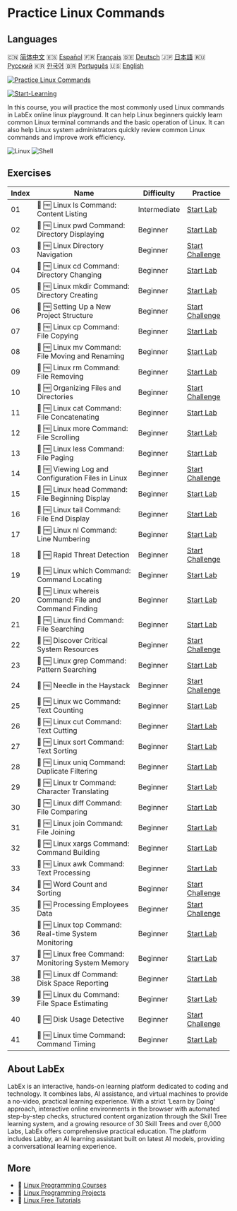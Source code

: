 # Practice Linux Commands

## Languages

🇨🇳 [简体中文](README_zh.md) 🇪🇸 [Español](README_es.md) 🇫🇷 [Français](README_fr.md) 🇩🇪 [Deutsch](README_de.md) 🇯🇵 [日本語](README_ja.md) 🇷🇺 [Русский](README_ru.md) 🇰🇷 [한국어](README_ko.md) 🇧🇷 [Português](README_pt.md) 🇺🇸 [English](README.md) 

[![Practice Linux Commands](https://cover-creator.labex.io/linux-basic-commands-practice-online.png)](https://labex.io/courses/linux-basic-commands-practice-online)

[![Start-Learning](https://img.shields.io/badge/Start-Learning-whitesmoke?style=for-the-badge)](https://labex.io/courses/linux-basic-commands-practice-online)

In this course, you will practice the most commonly used Linux commands in LabEx online linux playground. It can help Linux beginners quickly learn common Linux terminal commands and the basic operation of Linux. It can also help Linux system administrators quickly review common Linux commands and improve work efficiency.

![Linux](https://img.shields.io/badge/Linux-whitesmoke?style=for-the-badge&logo=linux)
![Shell](https://img.shields.io/badge/Shell-whitesmoke?style=for-the-badge&logo=shell)


## Exercises

|   Index | Name                                                  | Difficulty   | Practice                                                                                                                           |
|---------|-------------------------------------------------------|--------------|------------------------------------------------------------------------------------------------------------------------------------|
|      01 | 📖 🆓 Linux ls Command: Content Listing               | Intermediate | <a target='_blank' href='https://labex.io/tutorials/linux-linux-ls-command-content-listing-219205'>Start Lab</a>                   |
|      02 | 📖 🆓 Linux pwd Command: Directory Displaying         | Beginner     | <a target='_blank' href='https://labex.io/tutorials/linux-linux-pwd-command-directory-displaying-209734'>Start Lab</a>             |
|      03 | 🎯 🆓 Linux Directory Navigation                      | Beginner     | <a target='_blank' href='https://labex.io/tutorials/linux-directory-navigation-387844'>Start Challenge</a>                         |
|      04 | 📖 🆓 Linux cd Command: Directory Changing            | Beginner     | <a target='_blank' href='https://labex.io/tutorials/linux-linux-cd-command-directory-changing-209733'>Start Lab</a>                |
|      05 | 📖 🆓 Linux mkdir Command: Directory Creating         | Beginner     | <a target='_blank' href='https://labex.io/tutorials/linux-linux-mkdir-command-directory-creating-209739'>Start Lab</a>             |
|      06 | 🎯 🆓 Setting Up a New Project Structure              | Beginner     | <a target='_blank' href='https://labex.io/tutorials/linux-setting-up-a-new-project-structure-387859'>Start Challenge</a>           |
|      07 | 📖 🆓 Linux cp Command: File Copying                  | Beginner     | <a target='_blank' href='https://labex.io/tutorials/linux-linux-cp-command-file-copying-209744'>Start Lab</a>                      |
|      08 | 📖 🆓 Linux mv Command: File Moving and Renaming      | Beginner     | <a target='_blank' href='https://labex.io/tutorials/linux-linux-mv-command-file-moving-and-renaming-209743'>Start Lab</a>          |
|      09 | 📖 🆓 Linux rm Command: File Removing                 | Beginner     | <a target='_blank' href='https://labex.io/tutorials/linux-linux-rm-command-file-removing-209741'>Start Lab</a>                     |
|      10 | 🎯 🆓 Organizing Files and Directories                | Beginner     | <a target='_blank' href='https://labex.io/tutorials/linux-organizing-files-and-directories-387877'>Start Challenge</a>             |
|      11 | 📖 🆓 Linux cat Command: File Concatenating           | Beginner     | <a target='_blank' href='https://labex.io/tutorials/linux-linux-cat-command-file-concatenating-210986'>Start Lab</a>               |
|      12 | 📖 🆓 Linux more Command: File Scrolling              | Beginner     | <a target='_blank' href='https://labex.io/tutorials/linux-linux-more-command-file-scrolling-214299'>Start Lab</a>                  |
|      13 | 📖 🆓 Linux less Command: File Paging                 | Beginner     | <a target='_blank' href='https://labex.io/tutorials/linux-linux-less-command-file-paging-214301'>Start Lab</a>                     |
|      14 | 🎯 🆓 Viewing Log and Configuration Files in Linux    | Beginner     | <a target='_blank' href='https://labex.io/tutorials/linux-viewing-log-and-configuration-files-in-linux-387914'>Start Challenge</a> |
|      15 | 📖 🆓 Linux head Command: File Beginning Display      | Beginner     | <a target='_blank' href='https://labex.io/tutorials/linux-linux-head-command-file-beginning-display-214302'>Start Lab</a>          |
|      16 | 📖 🆓 Linux tail Command: File End Display            | Beginner     | <a target='_blank' href='https://labex.io/tutorials/linux-linux-tail-command-file-end-display-214303'>Start Lab</a>                |
|      17 | 📖 🆓 Linux nl Command: Line Numbering                | Beginner     | <a target='_blank' href='https://labex.io/tutorials/linux-linux-nl-command-line-numbering-210988'>Start Lab</a>                    |
|      18 | 🎯 🆓 Rapid Threat Detection                          | Beginner     | <a target='_blank' href='https://labex.io/tutorials/linux-rapid-threat-detection-387930'>Start Challenge</a>                       |
|      19 | 📖 🆓 Linux which Command: Command Locating           | Beginner     | <a target='_blank' href='https://labex.io/tutorials/linux-linux-which-command-command-locating-215210'>Start Lab</a>               |
|      20 | 📖 🆓 Linux whereis Command: File and Command Finding | Beginner     | <a target='_blank' href='https://labex.io/tutorials/linux-linux-whereis-command-file-and-command-finding-215211'>Start Lab</a>     |
|      21 | 📖 🆓 Linux find Command: File Searching              | Beginner     | <a target='_blank' href='https://labex.io/tutorials/linux-linux-find-command-file-searching-219191'>Start Lab</a>                  |
|      22 | 🎯 🆓 Discover Critical System Resources              | Beginner     | <a target='_blank' href='https://labex.io/tutorials/linux-discover-critical-system-resources-388032'>Start Challenge</a>           |
|      23 | 📖 🆓 Linux grep Command: Pattern Searching           | Beginner     | <a target='_blank' href='https://labex.io/tutorials/linux-linux-grep-command-pattern-searching-219192'>Start Lab</a>               |
|      24 | 🎯 🆓 Needle in the Haystack                          | Beginner     | <a target='_blank' href='https://labex.io/tutorials/linux-needle-in-the-haystack-388109'>Start Challenge</a>                       |
|      25 | 📖 🆓 Linux wc Command: Text Counting                 | Beginner     | <a target='_blank' href='https://labex.io/tutorials/linux-linux-wc-command-text-counting-219200'>Start Lab</a>                     |
|      26 | 📖 🆓 Linux cut Command: Text Cutting                 | Beginner     | <a target='_blank' href='https://labex.io/tutorials/linux-linux-cut-command-text-cutting-219187'>Start Lab</a>                     |
|      27 | 📖 🆓 Linux sort Command: Text Sorting                | Beginner     | <a target='_blank' href='https://labex.io/tutorials/linux-linux-sort-command-text-sorting-219196'>Start Lab</a>                    |
|      28 | 📖 🆓 Linux uniq Command: Duplicate Filtering         | Beginner     | <a target='_blank' href='https://labex.io/tutorials/linux-linux-uniq-command-duplicate-filtering-219199'>Start Lab</a>             |
|      29 | 📖 🆓 Linux tr Command: Character Translating         | Beginner     | <a target='_blank' href='https://labex.io/tutorials/linux-linux-tr-command-character-translating-219198'>Start Lab</a>             |
|      30 | 📖 🆓 Linux diff Command: File Comparing              | Beginner     | <a target='_blank' href='https://labex.io/tutorials/linux-linux-diff-command-file-comparing-219189'>Start Lab</a>                  |
|      31 | 📖 🆓 Linux join Command: File Joining                | Beginner     | <a target='_blank' href='https://labex.io/tutorials/linux-linux-join-command-file-joining-219193'>Start Lab</a>                    |
|      32 | 📖 🆓 Linux xargs Command: Command Building           | Beginner     | <a target='_blank' href='https://labex.io/tutorials/linux-linux-xargs-command-command-building-219201'>Start Lab</a>               |
|      33 | 📖 🆓 Linux awk Command: Text Processing              | Beginner     | <a target='_blank' href='https://labex.io/tutorials/linux-linux-awk-command-text-processing-388493'>Start Lab</a>                  |
|      34 | 🎯 🆓 Word Count and Sorting                          | Beginner     | <a target='_blank' href='https://labex.io/tutorials/linux-word-count-and-sorting-388125'>Start Challenge</a>                       |
|      35 | 🎯 🆓 Processing Employees Data                       | Beginner     | <a target='_blank' href='https://labex.io/tutorials/linux-processing-employees-data-388132'>Start Challenge</a>                    |
|      36 | 📖 🆓 Linux top Command: Real-time System Monitoring  | Beginner     | <a target='_blank' href='https://labex.io/tutorials/linux-linux-top-command-real-time-system-monitoring-388500'>Start Lab</a>      |
|      37 | 📖 🆓 Linux free Command: Monitoring System Memory    | Beginner     | <a target='_blank' href='https://labex.io/tutorials/linux-linux-free-command-monitoring-system-memory-388496'>Start Lab</a>        |
|      38 | 📖 🆓 Linux df Command: Disk Space Reporting          | Beginner     | <a target='_blank' href='https://labex.io/tutorials/linux-linux-df-command-disk-space-reporting-219188'>Start Lab</a>              |
|      39 | 📖 🆓 Linux du Command: File Space Estimating         | Beginner     | <a target='_blank' href='https://labex.io/tutorials/linux-linux-du-command-file-space-estimating-219190'>Start Lab</a>             |
|      40 | 🎯 🆓 Disk Usage Detective                            | Beginner     | <a target='_blank' href='https://labex.io/tutorials/linux-disk-usage-detective-388099'>Start Challenge</a>                         |
|      41 | 📖 🆓 Linux time Command: Command Timing              | Beginner     | <a target='_blank' href='https://labex.io/tutorials/linux-linux-time-command-command-timing-219197'>Start Lab</a>                  |

## About LabEx

LabEx is an interactive, hands-on learning platform dedicated to coding and technology. It combines labs, AI assistance, and virtual machines to provide a no-video, practical learning experience. With a strict 'Learn by Doing' approach, interactive online environments in the browser with automated step-by-step checks, structured content organization through the Skill Tree learning system, and a growing resource of 30 Skill Trees and over 6,000 Labs, LabEx offers comprehensive practical education. The platform includes Labby, an AI learning assistant built on latest AI models, providing a conversational learning experience.

## More

- 🔗 [Linux Programming Courses](https://github.com/labex-labs/awesome-programming-courses)
- 🔗 [Linux Programming Projects](https://github.com/labex-labs/awesome-programming-projects)
- 🔗 [Linux Free Tutorials](https://github.com/labex-labs/linux-free-tutorials)

